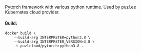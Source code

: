 Pytorch framework with various python runtime. Used by puzl.ee Kubernetes cloud provider.

#### Build:

```
docker build \
    --build-arg INTERPRETER=python3.8 \
    --build-arg INTERPRETER_VERSION=3.8 \
    -t puzlcloud/pytorch:python3.8 .
```
